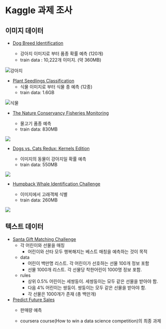 # Kaggle 과제 조사

## 이미지 데이터

- [Dog Breed Identification](https://www.kaggle.com/c/dog-breed-identification)

  - 강아지 이미지로 부터 품종 확률 예측 (120개)
  - train data : 10,222개 이미지. (약 360MB)

![강아지](https://kaggle2.blob.core.windows.net/competitions/kaggle/3333/media/border_collies.png)



- [Plant Seedlings Classification](https://www.kaggle.com/c/plant-seedlings-classification)
  - 식물 이미지로 부터 식물 종 예측 (12종)
  - train data: 1.6GB

![식물](https://storage.googleapis.com/kaggle-media/competitions/seedlings-classify/seedlings.png)



- [The Nature Conservancy Fisheries Monitoring](https://www.kaggle.com/c/the-nature-conservancy-fisheries-monitoring)

  - 물고기 품종 예측
  - train data: 830MB

![](https://kaggle2.blob.core.windows.net/competitions/kaggle/5568/media/TNC-FF-landing-page-banner.jpg)



- [Dogs vs. Cats Redux: Kernels Edition](https://www.kaggle.com/c/dogs-vs-cats-redux-kernels-edition/leaderboard)

  - 이미지의 동물이 강아지일 확률 예측
  - train data: 550MB

![](https://kaggle2.blob.core.windows.net/competitions/kaggle/3362/media/woof_meow.jpg)


- [Humpback Whale Identification Challenge](https://www.kaggle.com/c/whale-categorization-playground)

  - 이미지에서 고래객체 식별
  - train data: 260MB

![](https://kaggle2.blob.core.windows.net/competitions/kaggle/3333/media/happy-whale.jpg)





## 텍스트 데이터

- [Santa Gift Matching Challenge](https://www.kaggle.com/c/santa-gift-matching)
  - 각 어린이와 선물을 매칭
    - 어린이와 산타 모두 행복해지는 베스트 매칭을 예측하는 것이 목적
  - data
    - 어린이 백만명 리스트. 각 어린이가 선호하는 선물 100개 정보 포함
    - 선물 1000개 리스트. 각 선물당 착한어린이 1000명 정보 포함.
  - rules
    - 상위 0.5% 어린이는 세쌍둥이. 세쌍둥이는 모두 같은 선물을 받아야 함.
    - 다음 4% 어린이는 쌍둥이. 쌍둥이는 모두 같은 선물을 받아야 함.
    - 각 선물은 1000개가 존재 (총 백만개)
- [Predict Future Sales](https://www.kaggle.com/c/competitive-data-science-predict-future-sales)
  - 판매량 예측

  - coursera course(How to win a data science competition)의 최종 과제

    ​